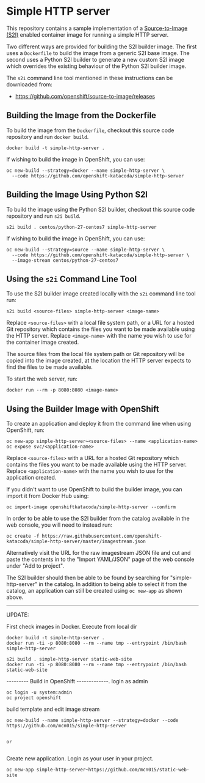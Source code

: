 Simple HTTP server
==================

This repository contains a sample implementation of a [Source-to-Image (S2I)](https://github.com/openshift/source-to-image) enabled container image for running a simple HTTP server.

Two different ways are provided for building the S2I builder image. The first uses a ``Dockerfile`` to build the image from a generic S2I base image. The second uses a Python S2I builder to generate a new custom S2I image which overrides the existing behaviour of the Python S2I builder image.

The ``s2i`` command line tool mentioned in these instructions can be downloaded from:

* https://github.com/openshift/source-to-image/releases

Building the Image from the Dockerfile
--------------------------------------

To build the image from the ``Dockerfile``, checkout this source code repository and run ``docker build``.

```
docker build -t simple-http-server .
```

If wishing to build the image in OpenShift, you can use:

```
oc new-build --strategy=docker --name simple-http-server \
  --code https://github.com/openshift-katacoda/simple-http-server
```

Building the Image Using Python S2I
-----------------------------------

To build the image using the Python S2I builder, checkout this source code repository and run ``s2i build``.

```
s2i build . centos/python-27-centos7 simple-http-server
```

If wishing to build the image in OpenShift, you can use:

```
oc new-build --strategy=source --name simple-http-server \
  --code https://github.com/openshift-katacoda/simple-http-server \
  --image-stream centos/python-27-centos7
```

Using the ``s2i`` Command Line Tool
-----------------------------------

To use the S2I builder image created locally with the ``s2i`` command line tool run:

```
s2i build <source-files> simple-http-server <image-name>
```

Replace ``<source-files>`` with a local file system path, or a URL for a hosted Git repository which contains the files you want to be made available using the HTTP server. Replace ``<image-name>`` with the name you wish to use for the container image created.

The source files from the local file system path or Git repository will be copied into the image created, at the location the HTTP server expects to find the files to be made available.

To start the web server, run:

```
docker run --rm -p 8080:8080 <image-name>
```

Using the Builder Image with OpenShift
--------------------------------------

To create an application and deploy it from the command line when using OpenShift, run:

```
oc new-app simple-http-server~<source-files> --name <application-name>
oc expose svc/<application-name>
```

Replace ``<source-files>`` with a URL for a hosted Git repository which contains the files you want to be made available using the HTTP server. Replace ``<application-name>`` with the name you wish to use for the application created.

If you didn't want to use OpenShift to build the builder image, you can import it from Docker Hub using:

```
oc import-image openshiftkatacoda/simple-http-server --confirm
```

In order to be able to use the S2I builder from the catalog available in the web console, you will need to instead run:

```
oc create -f https://raw.githubusercontent.com/openshift-katacoda/simple-http-server/master/imagestream.json
```

Alternatively visit the URL for the raw imagestream JSON file and cut and paste the contents in to the "Import YAML/JSON" page of the web console under "Add to project".

The S2I builder should then be able to be found by searching for "simple-http-server" in the catalog. In addition to being able to select it from the catalog, an application can still be created using ``oc new-app`` as shown above.

------------------------------------------------------------------------------

UPDATE:

 First check images in Docker. Execute from local dir

```
docker build -t simple-http-server .
docker run -ti -p 8080:8080 --rm --name tmp --entrypoint /bin/bash simple-http-server
```
```
s2i build . simple-http-server static-web-site
docker run -ti -p 8080:8080 --rm --name tmp --entrypoint /bin/bash static-web-site
```

--------- Build in OpenShift -------------.
login as admin
```
oc login -u system:admin
oc project openshift
```
build template and edit image stream
```
oc new-build --name simple-http-server --strategy=docker --code https://github.com/mcn015/simple-http-server
```

```oc create -f https://raw.githubusercontent.com/mcn015/simple-http-server/master/imagestream.json
```
    or
    
```oc edit is/simple-http-server -o json
```
 Create new application.
 Login as your user in your project.

```
oc new-app simple-http-server~https://github.com/mcn015/static-web-site
```
